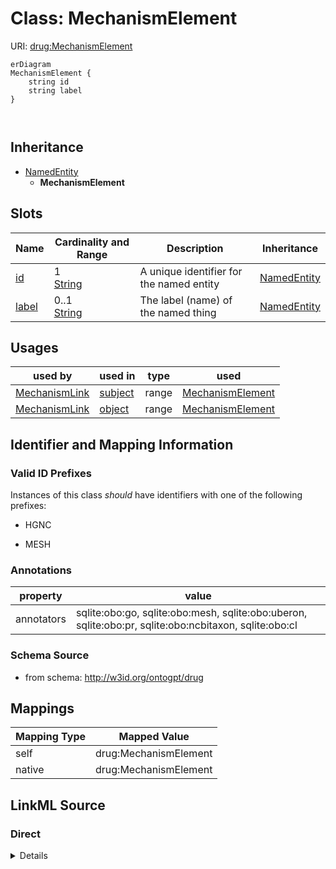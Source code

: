 

# Class: MechanismElement



URI: [drug:MechanismElement](http://w3id.org/ontogpt/drug/MechanismElement)



```mermaid
erDiagram
MechanismElement {
    string id  
    string label  
}



```




## Inheritance
* [NamedEntity](NamedEntity.md)
    * **MechanismElement**



## Slots

| Name | Cardinality and Range | Description | Inheritance |
| ---  | --- | --- | --- |
| [id](id.md) | 1 <br/> [String](String.md) | A unique identifier for the named entity | [NamedEntity](NamedEntity.md) |
| [label](label.md) | 0..1 <br/> [String](String.md) | The label (name) of the named thing | [NamedEntity](NamedEntity.md) |





## Usages

| used by | used in | type | used |
| ---  | --- | --- | --- |
| [MechanismLink](MechanismLink.md) | [subject](subject.md) | range | [MechanismElement](MechanismElement.md) |
| [MechanismLink](MechanismLink.md) | [object](object.md) | range | [MechanismElement](MechanismElement.md) |






## Identifier and Mapping Information


### Valid ID Prefixes

Instances of this class *should* have identifiers with one of the following prefixes:

* HGNC

* MESH






### Annotations

| property | value |
| --- | --- |
| annotators | sqlite:obo:go, sqlite:obo:mesh, sqlite:obo:uberon, sqlite:obo:pr, sqlite:obo:ncbitaxon, sqlite:obo:cl |



### Schema Source


* from schema: http://w3id.org/ontogpt/drug





## Mappings

| Mapping Type | Mapped Value |
| ---  | ---  |
| self | drug:MechanismElement |
| native | drug:MechanismElement |





## LinkML Source

<!-- TODO: investigate https://stackoverflow.com/questions/37606292/how-to-create-tabbed-code-blocks-in-mkdocs-or-sphinx -->

### Direct

<details>
```yaml
name: MechanismElement
id_prefixes:
- HGNC
- MESH
annotations:
  annotators:
    tag: annotators
    value: sqlite:obo:go, sqlite:obo:mesh, sqlite:obo:uberon, sqlite:obo:pr, sqlite:obo:ncbitaxon,
      sqlite:obo:cl
from_schema: http://w3id.org/ontogpt/drug
is_a: NamedEntity

```
</details>

### Induced

<details>
```yaml
name: MechanismElement
id_prefixes:
- HGNC
- MESH
annotations:
  annotators:
    tag: annotators
    value: sqlite:obo:go, sqlite:obo:mesh, sqlite:obo:uberon, sqlite:obo:pr, sqlite:obo:ncbitaxon,
      sqlite:obo:cl
from_schema: http://w3id.org/ontogpt/drug
is_a: NamedEntity
attributes:
  id:
    name: id
    annotations:
      prompt.skip:
        tag: prompt.skip
        value: 'true'
    description: A unique identifier for the named entity
    comments:
    - this is populated during the grounding and normalization step
    from_schema: http://w3id.org/ontogpt/drug
    rank: 1000
    identifier: true
    alias: id
    owner: MechanismElement
    domain_of:
    - NamedEntity
    - Publication
    range: string
    required: true
  label:
    name: label
    annotations:
      owl:
        tag: owl
        value: AnnotationProperty, AnnotationAssertion
    description: The label (name) of the named thing
    from_schema: http://w3id.org/ontogpt/drug
    aliases:
    - name
    rank: 1000
    slot_uri: rdfs:label
    alias: label
    owner: MechanismElement
    domain_of:
    - NamedEntity
    range: string

```
</details>